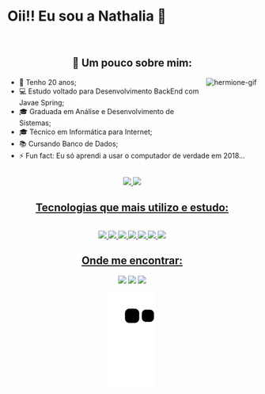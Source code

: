 ### <h1>Oii!! Eu sou a Nathalia 👋</h1>

<div style="display: inline"><br>
  <h2 align="center">🧵 Um pouco sobre mim:</h2>
  
  <img align="right" alt="hermione-gif" height=140px style="border-radius:50 ;" src="https://img.wattpad.com/37e8a320673e71a15009177511dcf81eac49f028/68747470733a2f2f73332e616d617a6f6e6177732e636f6d2f776174747061642d6d656469612d736572766963652f53746f7279496d6167652f643352524c3642574f394a7950513d3d2d3936343832373133302e313634313737626533373335663235343434323934303331363236392e676966">

  - 🎉 Tenho 20 anos;
  - 💻 Estudo voltado para Desenvolvimento BackEnd com Javae Spring;
  - 🎓 Graduada em Análise e Desenvolvimento de Sistemas;
  - 🎓 Técnico em Informática para Internet;
  - 📚 Cursando Banco de Dados;
  - ⚡ Fun fact: Eu só aprendi a usar o computador de verdade em 2018...
  
  
</div>


##

<div align="center">
  <a href="https://github.com/nathalia-lima">
  
 <img src="https://github-readme-stats.vercel.app/api?username=nathalia-lima&show_icons=true&include_all_commits=true&line_height=20&hide_border=true&theme=dark" width="400"/>
 <img src="https://github-readme-stats.vercel.app/api/top-langs/?username=nathalia-lima&layout=compact&theme=dark&hide_border=true" width="335" />

<h2 align="center"><strong>Tecnologias que mais utilizo e estudo:</strong></h2>

<div style="display: inline_block" align="center"><br>
  <img src="https://img.shields.io/badge/Java-ED8B00?style=for-the-badge&logo=java&logoColor=white">
  <img src="https://img.shields.io/badge/Node.js-43853D?style=for-the-badge&logo=node.js&logoColor=white">
  <img src="https://img.shields.io/badge/C%23-239120?style=for-the-badge&logo=c-sharp&logoColor=white">
  <img src="https://img.shields.io/badge/PostgreSQL-316192?style=for-the-badge&logo=postgresql&logoColor=white">
  <img src="https://img.shields.io/badge/HTML5-E34F26?style=for-the-badge&logo=html5&logoColor=white">
  <img src="https://img.shields.io/badge/CSS3-1572B6?style=for-the-badge&logo=css3&logoColor=white">
  <img src="https://img.shields.io/badge/Microsoft_Azure-0089D6?style=for-the-badge&logo=microsoft-azure&logoColor=white">
  
  
  
</div>

<h2 align="center"><strong>Onde me encontrar:</strong></h2>

<div align="center">
  <a href = "mailto:nl265080@gmail.com@gmail.com"><img src="https://img.shields.io/badge/-Gmail-%23333?style=for-the-badge&logo=gmail&logoColor=white" target="_blank"></a>
  <a href="https://www.linkedin.com/in/nathalia-l-7b13791ab" target="_blank"><img src="https://img.shields.io/badge/-LinkedIn-%230077B5?style=for-the-badge&logo=linkedin&logoColor=white" target="_blank"></a> 
  <a href="https://www.behance.net/nathalialima24" target="_blank"><img src="https://img.shields.io/badge/-Behance-blue?style=for-the-badge&logo=behance&logoColor=white" target="_blank"></a> 
  
   ![snake gif](https://github.com/nathalia-lima/nathalia-lima/blob/output/github-contribution-grid-snake.svg) 

</div>
